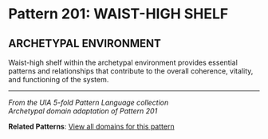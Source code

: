 # Pattern 201: WAIST-HIGH SHELF

## ARCHETYPAL ENVIRONMENT

Waist-high shelf within the archetypal environment provides essential patterns and relationships that contribute to the overall coherence, vitality, and functioning of the system.

---

*From the UIA 5-fold Pattern Language collection*  
*Archetypal domain adaptation of Pattern 201*

**Related Patterns**: [View all domains for this pattern](../../UIA/md/T201%20WAIST-HIGH%20SHELF.md)
